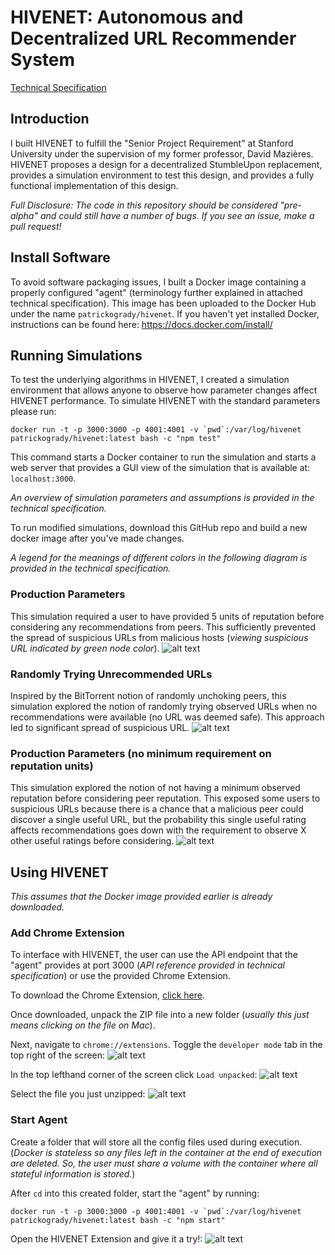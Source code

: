 # HIVENET: Autonomous and Decentralized URL Recommender System
[Technical Specification](https://docs.google.com/document/d/1Rb9EufvXj5hVDkPmee73e2DkbNGvEg_BdoDfY8KuoxA/edit?usp=sharing)

## Introduction
I built HIVENET to fulfill the "Senior Project Requirement" at Stanford
University under the supervision of my former professor, David Mazières. HIVENET
proposes a design for a decentralized StumbleUpon replacement, provides a
simulation environment to test this design, and provides a fully functional
implementation of this design.

*Full Disclosure: The code in this repository should be considered "pre-alpha"
and could still have a number of bugs. If you see an issue, make a pull request!*

## Install Software
To avoid software packaging issues, I built a Docker image containing a properly
configured "agent" (terminology further explained in attached technical
specification). This image has been uploaded to the Docker Hub under the name
`patrickogrady/hivenet`. If you haven't yet installed Docker, instructions can
be found here: https://docs.docker.com/install/

## Running Simulations
To test the underlying algorithms in HIVENET, I created a simulation
environment that allows anyone to observe how parameter changes affect HIVENET
performance. To simulate HIVENET with the standard parameters please run:
```
docker run -t -p 3000:3000 -p 4001:4001 -v `pwd`:/var/log/hivenet patrickogrady/hivenet:latest bash -c "npm test"
```

This command starts a Docker container to run the simulation and starts a
web server that provides a GUI view of the simulation that is available at:
`localhost:3000`.

*An overview of simulation parameters and assumptions is provided in the
technical specification.*

To run modified simulations, download this GitHub repo and build a new docker
image after you've made changes.

*A legend for the meanings of different colors in the following diagram is
provided in the technical specification.*

### Production Parameters
This simulation required a user to have provided 5 units of reputation before
considering any recommendations from peers. This sufficiently prevented the
spread of suspicious URLs from malicious hosts (*viewing suspicious URL
indicated by green node color*).
![alt text](https://github.com/uncompany/hivenet/raw/master/readmeAssets/image1.png)
### Randomly Trying Unrecommended URLs
Inspired by the BitTorrent notion of randomly unchoking peers, this simulation
explored the notion of randomly trying observed URLs when no recommendations
were available (no URL was deemed safe). This approach led to significant spread
of suspicious URL.
![alt text](https://github.com/uncompany/hivenet/raw/master/readmeAssets/image3.png)

### Production Parameters (no minimum requirement on reputation units)
This simulation explored the notion of not having a minimum observed reputation
before considering peer reputation. This exposed some users to suspicious URLs
because there is a chance that a malicious peer could discover a single useful
URL, but the probability this single useful rating affects recommendations goes
down with the requirement to observe X other useful ratings before considering.
![alt text](https://github.com/uncompany/hivenet/raw/master/readmeAssets/image2.png)

## Using HIVENET
*This assumes that the Docker image provided earlier is already downloaded.*

### Add Chrome Extension
To interface with HIVENET, the user can use the API endpoint that the "agent"
provides at port 3000 (*API reference provided in technical specification*) or
use the provided Chrome Extension.

To download the Chrome Extension, [click here](https://github.com/uncompany/hivenet/raw/master/readmeAssets/chrome-extension.zip?raw=true).

Once downloaded, unpack the ZIP file into a new folder (*usually this just means
clicking on the file on Mac*).

Next, navigate to `chrome://extensions`. Toggle the `developer mode` tab in the
top right of the screen:
![alt text](https://github.com/uncompany/hivenet/raw/master/readmeAssets/image4.png)

In the top lefthand corner of the screen click `Load unpacked`:
![alt text](https://github.com/uncompany/hivenet/raw/master/readmeAssets/image5.png)

Select the file you just unzipped:
![alt text](https://github.com/uncompany/hivenet/raw/master/readmeAssets/image6.png)



### Start Agent
Create a folder that will store all the config files used during execution.
(*Docker is stateless so any files left in the container at the end of execution
are deleted. So, the user must share a volume with the container where all
stateful information is stored.*)

After `cd` into this created folder, start the "agent" by running:
```
docker run -t -p 3000:3000 -p 4001:4001 -v `pwd`:/var/log/hivenet patrickogrady/hivenet:latest bash -c "npm start"
```

Open the HIVENET Extension and give it a try!:
![alt text](https://github.com/uncompany/hivenet/raw/master/readmeAssets/image7.png)
